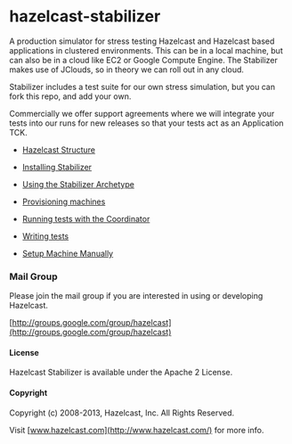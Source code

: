 hazelcast-stabilizer
===========================

A production simulator for stress testing Hazelcast and Hazelcast based applications in clustered environments. This
can be in a local machine, but can also be in a cloud like EC2 or Google Compute Engine. The Stabilizer makes use of
JClouds, so in theory we can roll out in any cloud.

Stabilizer includes a test suite for our own stress simulation, but you can fork this repo, and add your own. 

Commercially we offer support agreements where we will integrate your tests into our runs for new releases so that your
tests act as an Application TCK. 

* [Hazelcast Structure](docs/STRUCTURE.md)

* [Installing Stabilizer](docs/INSTALL.md)

* [Using the Stabilizer Archetype](docs/ARCHETYPE.md)

* [Provisioning machines](docs/PROVISIONER.md)

* [Running tests with the Coordinator](docs/COORDINATOR.md)

* [Writing tests](docs/TESTS.md)

* [Setup Machine Manually](docs/MANUALSETUP.md)

### Mail Group

Please join the mail group if you are interested in using or developing Hazelcast.

[http://groups.google.com/group/hazelcast](http://groups.google.com/group/hazelcast)

#### License

Hazelcast Stabilizer is available under the Apache 2 License.

#### Copyright

Copyright (c) 2008-2013, Hazelcast, Inc. All Rights Reserved.

Visit [www.hazelcast.com](http://www.hazelcast.com/) for more info.
